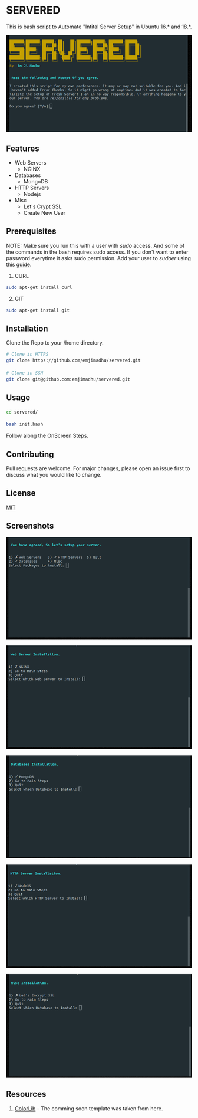 # SERVERED

This is bash script to Automate "Intital Server Setup" in Ubuntu 16.* and 18.*.

![MAin](images/1.png?raw=true "Main")

## Features

* Web Servers
    * NGINX
* Databases
    * MongoDB
* HTTP Servers
    * Nodejs
* Misc
    * Let's Crypt SSL
    * Create New User


## Prerequisites

NOTE: Make sure you run this with a user with *sudo* access. And some of the commands in the bash requires sudo access. If you don't want to enter password everytime it asks sudo permission. Add your user to *sudoer* using this [guide](https://www.tecmint.com/run-sudo-command-without-password-linux/).

1) CURL

```bash
sudo apt-get install curl
```

2) GIT
```bash
sudo apt-get install git
```


## Installation

Clone the Repo to your /home directory.

```bash
# Clone in HTTPS
git clone https://github.com/emjimadhu/servered.git

# Clone in SSH
git clone git@github.com:emjimadhu/servered.git
```
## Usage

```bash
cd servered/

bash init.bash
```

Follow along the OnScreen Steps.

## Contributing

Pull requests are welcome. For major changes, please open an issue first to discuss what you would like to change.

## License

[MIT](https://choosealicense.com/licenses/mit/)

## Screenshots

![MAin Installation](images/2.png?raw=true "Main Installation")

![Web Server Installation](images/3.png?raw=true "Web Server Installation")

![Database Installation](images/4.png?raw=true "Database Installation")

![HTTP Server Installation](images/5.png?raw=true "HTTP Server Installation")

![Misc Installation](images/6.png?raw=true "Misc Installation")

## Resources

1) [ColorLib](https://colorlib.com/) - The comming soon template was taken from here.